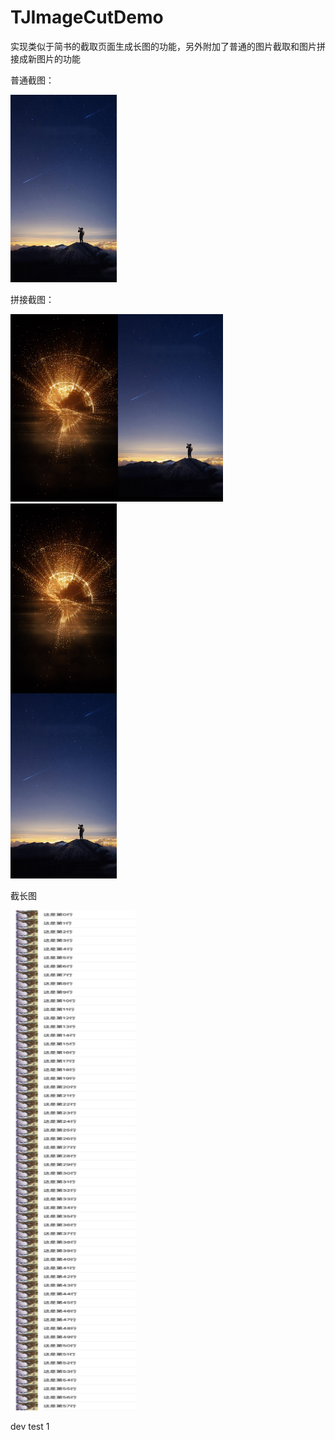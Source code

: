 # TJImageCutDemo
实现类似于简书的截取页面生成长图的功能，另外附加了普通的图片截取和图片拼接成新图片的功能

普通截图：

<img src="https://github.com/JoshPellTan/TJImageCutDemo/raw/master/IMG_2982.JPG" width="170" height="300" alt="image"/>

拼接截图：

<img src="https://github.com/JoshPellTan/TJImageCutDemo/raw/master/IMG_2983.JPG" width="340" height="300" alt="image"/>

<img src="https://github.com/JoshPellTan/TJImageCutDemo/raw/master/IMG_2984.JPG" width="170" height="600" alt="image"/>


截长图

<img src="https://github.com/JoshPellTan/TJImageCutDemo/raw/master/IMG_2981.JPG" width="200" height="800" alt="image"/>

dev test 1